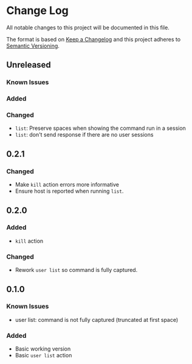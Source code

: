 # Change Log

All notable changes to this project will be documented in this file.

The format is based on [Keep a Changelog](http://keepachangelog.com/)
and this project adheres to [Semantic Versioning](http://semver.org/).

## Unreleased

### Known Issues

### Added

### Changed

* `list`: Preserve spaces when showing the command run in a session
* `list`: don't send response if there are no user sessions

## 0.2.1

### Changed

* Make `kill` action errors more informative
* Ensure host is reported when running `list`.

## 0.2.0

### Added

* `kill` action

### Changed

* Rework `user list` so command is fully captured.

## 0.1.0

### Known Issues

* user list: command is not fully captured (truncated at first space)

### Added

* Basic working version
* Basic `user list` action
